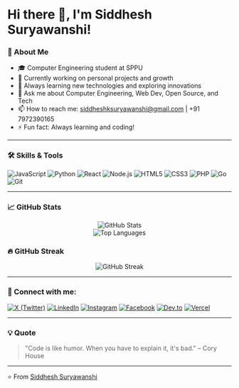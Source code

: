 # Hi there 👋, I'm Siddhesh Suryawanshi!

### 🚀 About Me
- 🎓 Computer Engineering student at SPPU
- 🔭 Currently working on personal projects and growth
- 🌱 Always learning new technologies and exploring innovations
- 💬 Ask me about Computer Engineering, Web Dev, Open Source, and Tech
- 📫 How to reach me: [siddheshksuryawanshi@gmail.com](mailto:siddheshksuryawanshi@gmail.com) | +91 7972390165
- ⚡ Fun fact: Always learning and coding!

---

### 🛠️ Skills & Tools

![JavaScript](https://img.shields.io/badge/-JavaScript-F7DF1E?style=for-the-badge&logo=javascript&logoColor=black)
![Python](https://img.shields.io/badge/-Python-3776AB?style=for-the-badge&logo=python&logoColor=white)
![React](https://img.shields.io/badge/-React-61DAFB?style=for-the-badge&logo=react&logoColor=black)
![Node.js](https://img.shields.io/badge/-Node.js-339933?style=for-the-badge&logo=node.js&logoColor=white)
![HTML5](https://img.shields.io/badge/-HTML5-E34F26?style=for-the-badge&logo=html5&logoColor=white)
![CSS3](https://img.shields.io/badge/-CSS3-1572B6?style=for-the-badge&logo=css3&logoColor=white)
![PHP](https://img.shields.io/badge/-PHP-777BB4?style=for-the-badge&logo=php&logoColor=white)
![Go](https://img.shields.io/badge/-Go-00ADD8?style=for-the-badge&logo=go&logoColor=white)
![Git](https://img.shields.io/badge/-Git-F05032?style=for-the-badge&logo=git&logoColor=white)

---

### 📈 GitHub Stats

<div align="center">
  <img src="https://github-readme-stats.vercel.app/api?username=SiddheshSuryawanshi17&show_icons=true&theme=dark&count_private=true" alt="GitHub Stats" />
</div>

<div align="center">
  <img src="https://github-readme-stats.vercel.app/api/top-langs/?username=SiddheshSuryawanshi17&layout=compact&theme=dark" alt="Top Languages" />
</div>

### 🔥 GitHub Streak

<div align="center">
  <img src="https://github-readme-streak-stats.herokuapp.com/?user=SiddheshSuryawanshi17&theme=dark" alt="GitHub Streak" />
</div>

---

### 🔗 Connect with me:

[![X (Twitter)](https://img.shields.io/badge/-X-000000?style=for-the-badge&logo=x&logoColor=white)](https://x.com/SiddheshSurya12)
[![LinkedIn](https://img.shields.io/badge/-LinkedIn-0077B5?style=for-the-badge&logo=linkedin&logoColor=white)](https://www.linkedin.com/in/siddhesh-suryawanshi-866b67361/)
[![Instagram](https://img.shields.io/badge/-Instagram-E4405F?style=for-the-badge&logo=instagram&logoColor=white)](https://www.instagram.com/siddhesh_suryawanshi/)
[![Facebook](https://img.shields.io/badge/-Facebook-1877F2?style=for-the-badge&logo=facebook&logoColor=white)](https://www.facebook.com/profile.php?id=100081334065342)
[![Dev.to](https://img.shields.io/badge/-Dev.to-0A0A0A?style=for-the-badge&logo=devdotto&logoColor=white)](https://dev.to/siddheshsuryawanshi)
[![Vercel](https://img.shields.io/badge/-Vercel-000000?style=for-the-badge&logo=vercel&logoColor=white)](https://vercel.com/siddheshsuryawanshis-projects)

---

### 💡 Quote
> "Code is like humor. When you have to explain it, it's bad." – Cory House

---

⭐️ From [Siddhesh Suryawanshi](https://github.com/SiddheshSuryawanshi17)
